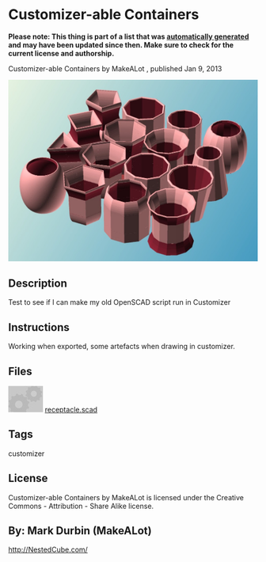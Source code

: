 Customizer-able Containers
===============
**Please note: This thing is part of a list that was [automatically generated](https://github.com/carlosgs/export-things) and may have been updated since then. Make sure to check for the current license and authorship.**  

Customizer-able Containers  by MakeALot , published Jan 9, 2013

![Image](img/Image3_display_large.jpg)

Description
--------
Test to see if I can make my old OpenSCAD script run in Customizer

Instructions
--------
Working when exported, some artefacts when drawing in customizer.

Files
--------
[![Image](img/Gears_preview_tinycard.jpg)](receptacle.scad)
 [ receptacle.scad](receptacle.scad)  



Tags
--------
customizer  

  

License
--------
Customizer-able Containers by MakeALot is licensed under the Creative Commons - Attribution - Share Alike license.  



By: Mark Durbin (MakeALot)
--------
<http://NestedCube.com/>